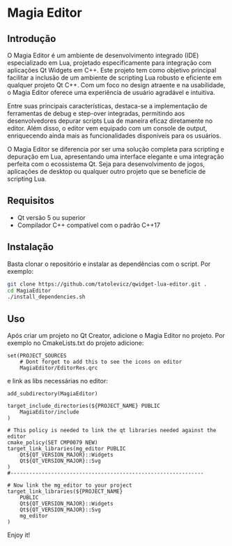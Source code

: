# Magia Editor

## Introdução
O Magia Editor é um ambiente de desenvolvimento integrado (IDE) especializado em Lua, projetado especificamente para integração com aplicações Qt Widgets em C++. Este projeto tem como objetivo principal facilitar a inclusão de um ambiente de scripting Lua robusto e eficiente em qualquer projeto Qt C++. Com um foco no design atraente e na usabilidade, o Magia Editor oferece uma experiência de usuário agradável e intuitiva.

Entre suas principais características, destaca-se a implementação de ferramentas de debug e step-over integradas, permitindo aos desenvolvedores depurar scripts Lua de maneira eficaz diretamente no editor. Além disso, o editor vem equipado com um console de output, enriquecendo ainda mais as funcionalidades disponíveis para os usuários.

O Magia Editor se diferencia por ser uma solução completa para scripting e depuração em Lua, apresentando uma interface elegante e uma integração perfeita com o ecossistema Qt. Seja para desenvolvimento de jogos, aplicações de desktop ou qualquer outro projeto que se beneficie de scripting Lua.

## Requisitos

- Qt versão 5 ou superior
- Compilador C++ compatível com o padrão C++17

## Instalação
Basta clonar o repositório e instalar as dependências com o script. Por exemplo:

```bash
git clone https://github.com/tatolevicz/qwidget-lua-editor.git .
cd MagiaEditor
./install_dependencies.sh
```

## Uso
Após criar um projeto no Qt Creator, adicione o Magia Editor no projeto. Por exemplo no CmakeLists.txt do projeto adicione:

``` 
set(PROJECT_SOURCES
    # Dont forget to add this to see the icons on editor
    MagiaEditor/EditorRes.qrc
```

e link as libs necessárias no editor:

```
add_subdirectory(MagiaEditor)

target_include_directories(${PROJECT_NAME} PUBLIC
    MagiaEditor/include
)

# This policy is needed to link the qt libraries needed against the editor
cmake_policy(SET CMP0079 NEW)
target_link_libraries(mg_editor PUBLIC
    Qt${QT_VERSION_MAJOR}::Widgets
    Qt${QT_VERSION_MAJOR}::Svg
)
#--------------------------------------------------------------

# Now link the mg_editor to your project 
target_link_libraries(${PROJECT_NAME}
    PUBLIC
    Qt${QT_VERSION_MAJOR}::Widgets
    Qt${QT_VERSION_MAJOR}::Svg
    mg_editor
)
```


Enjoy it!